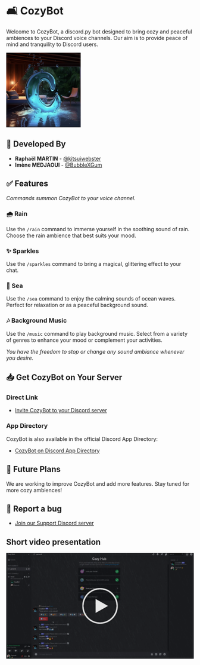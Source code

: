 # 🛋️ CozyBot

Welcome to CozyBot, a discord.py bot designed to bring cozy and peaceful ambiences to your Discord voice channels. Our aim is to provide peace of mind and tranquility to Discord users.

![CozyBot Logo](assets/logo.png)

## 👥 Developed By

- **Raphaël MARTIN** - [@kitsuiwebster](https://github.com/kitsuiwebster)
- **Imène MEDJAOUI** - [@BubbleXGum](https://github.com/imenemedjaoui)

## ✅ Features

*Commands summon CozyBot to your voice channel.*

### 🌧️ Rain

Use the `/rain` command to immerse yourself in the soothing sound of rain. Choose the rain ambience that best suits your mood.

### ✨ Sparkles

Use the `/sparkles` command to bring a magical, glittering effect to your chat.

### 🌊 Sea

Use the `/sea` command to enjoy the calming sounds of ocean waves. Perfect for relaxation or as a peaceful background sound.

### 🎶 Background Music

Use the `/music` command to play background music. Select from a variety of genres to enhance your mood or complement your activities.

*You have the freedom to stop or change any sound ambiance whenever you desire.*

## 📥 Get CozyBot on Your Server

### Direct Link

- [Invite CozyBot to your Discord server](https://discord.com/api/oauth2/authorize?client_id=1156917047284994178&permissions=40550970817344&scope=bot)

### App Directory

CozyBot is also available in the official Discord App Directory:
- [CozyBot on Discord App Directory](https://discord.com/discovery/applications/1156917047284994178)

## 📅 Future Plans

We are working to improve CozyBot and add more features. Stay tuned for more cozy ambiences!

## 🐞 Report a bug

- [Join our Support Discord server](https://discord.gg/Rxeh64Y73U)

## Short video presentation

[![CozyBot video presentation](assets/placeholder.png)](https://youtu.be/3q5n-jqTvsg)
